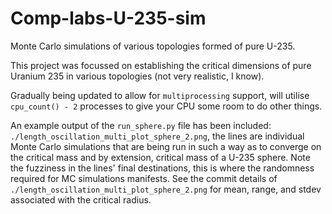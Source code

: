 # Comp-labs-U-235-sim
Monte Carlo simulations of various topologies formed of pure U-235.

This project was focussed on establishing the critical dimensions of pure Uranium 235 in various topologies (not very realistic, I know). 

Gradually being updated to allow for `multiprocessing` support, will utilise `cpu_count() - 2` processes to give your CPU some room to do other things.

An example output of the `run_sphere.py` file has been included: `./length_oscillation_multi_plot_sphere_2.png`, the lines are individual Monte Carlo simulations that are being run in such a way as to converge on the critical mass and by extension, critical mass of a U-235 sphere. Note the fuzziness in the lines' final destinations, this is where the randomness required for MC simulations manifests. See the commit details of `./length_oscillation_multi_plot_sphere_2.png` for mean, range, and stdev associated with the critical radius.
